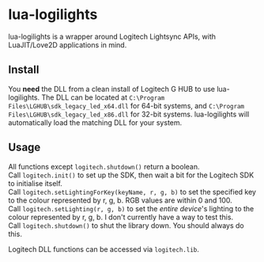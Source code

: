 # lua-logilights
lua-logilights is a wrapper around Logitech Lightsync APIs, with LuaJIT/Love2D applications in mind.

## Install
You **need** the DLL from a clean install of Logitech G HUB to use lua-logilights. The DLL can be located at `C:\Program Files\LGHUB\sdk_legacy_led_x64.dll` for 64-bit systems, and `C:\Program Files\LGHUB\sdk_legacy_led_x86.dll` for 32-bit systems. lua-logilights will automatically load the matching DLL for your system.

## Usage
All functions except `logitech.shutdown()` return a boolean.  
Call `logitech.init()` to set up the SDK, then wait a bit for the Logitech SDK to initialise itself.  
Call `logitech.setLightingForKey(keyName, r, g, b)` to set the specified key to the colour represented by r, g, b. RGB values are within 0 and 100.  
Call `logitech.setLighting(r, g, b)` to set the *entire device*'s lighting to the colour represented by r, g, b. I don't currently have a way to test this.  
Call `logitech.shutdown()` to shut the library down. You should always do this.  

Logitech DLL functions can be accessed via `logitech.lib`.
